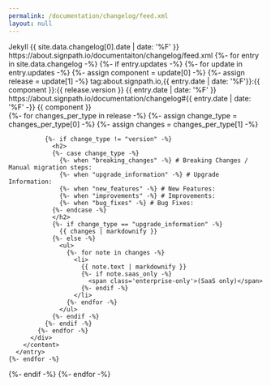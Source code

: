 ```yaml
---
permalink: /documentation/changelog/feed.xml
layout: null
---
```

<feed xmlns="http://www.w3.org/2005/Atom">
<generator uri="https://jekyllrb.com/" version="3.9.3">Jekyll</generator>
<link href="https://about.signpath.io/documentation/changelog/feed.xml" rel="self" type="application/atom+xml"/>
<link href="https://about.signpath.io/" rel="alternate" type="text/html"/>
<updated>{{ site.data.changelog[0].date | date: '%F' }}</updated>
<id>https://about.signpath.io/documentaiton/changelog/feed.xml</id>
<title type="html">SignPath - Changelog</title>
{%- for entry in site.data.changelog -%}
  {%- if entry.updates -%}
    {%- for update in entry.updates -%}
      {%- assign component = update[0] -%}
      {%- assign release = update[1] -%}
      <entry>
        <id>tag:about.signpath.io,{{ entry.date | date: '%F'}}:{{ component }}:{{ release.version }}</id>
        <title>{%- case component -%}
          {%- when "application" -%} SignPath Application {{ release.version }}
          {%- when "self_hosted_installations" -%} SignPath Self-hosted Installations {{ release.version }}
          {%- when "powershell_module" -%} SignPath SignPath PowerShell Module {{ release.version }}
          {%- when "powershell_module_docker" -%} SignPath Docker PowerShell Module {{ release.version }}
          {%- when "crypto_providers" -%} SignPath Crypto Providers {{ release.version }}
        {%- endcase -%}</title>
        <updated>{{ entry.date | date: '%F' }}</updated>
        <link rel="alternate">https://about.signpath.io/documentation/changelog#{{ entry.date | date: '%F' -}} </link>
        <category>{{ component }}</category>
        <content type="xhtml">
          <div xmlns="http://www.w3.org/1999/xhtml">
            {%- for changes_per_type in release -%}
              {%- assign change_type = changes_per_type[0] -%}
              {%- assign changes = changes_per_type[1] -%}
            
              {%- if change_type != "version" -%}
                <h2>
                {%- case change_type -%}
                  {%- when "breaking_changes" -%} # Breaking Changes / Manual migration steps:
                  {%- when "upgrade_information" -%} # Upgrade Information:
                  {%- when "new_features" -%} # New Features:
                  {%- when "improvements" -%} # Improvements:
                  {%- when "bug_fixes" -%} # Bug Fixes:
                {%- endcase -%}
                </h2>
                {%- if change_type == "upgrade_information" -%}
                  {{ changes | markdownify }}
                {%- else -%}
                  <ul>
                    {%- for note in changes -%}
                      <li>
                        {{ note.text | markdownify }}
                        {%- if note.saas_only -%}
                          <span class='enterprise-only'>(SaaS only)</span>
                        {%- endif -%}
                      </li>
                    {%- endfor -%}
                  </ul>
                {%- endif -%}
              {%- endif -%}
            {%- endfor -%}
          </div>
        </content>
      </entry>
    {%- endfor -%}
  {%- endif -%}
{%- endfor -%}
</feed>